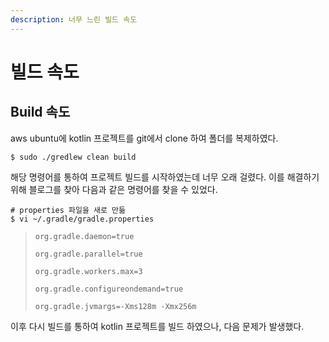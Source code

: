 ```yaml
---
description: 너무 느린 빌드 속도
---
```


# 빌드 속도

## Build 속도

aws ubuntu에 kotlin 프로젝트를 git에서 clone 하여 폴더를 복제하였다.

```text
$ sudo ./gredlew clean build
```

해당 명령어를 통하여 프로젝트 빌드를 시작하였는데 너무 오래 걸렸다. 이를 해결하기 위해 블로그를 찾아 다음과 같은 명령어를 찾을 수 있었다.

```text
# properties 파일을 새로 만듦
$ vi ~/.gradle/gradle.properties
```

> `org.gradle.daemon=true`
>
> `org.gradle.parallel=true`
>
> `org.gradle.workers.max=3`
>
> `org.gradle.configureondemand=true`
>
> `org.gradle.jvmargs=-Xms128m -Xmx256m`

이후 다시 빌드를 통하여 kotlin 프로젝트를 빌드 하였으나, 다음 문제가 발생했다.



